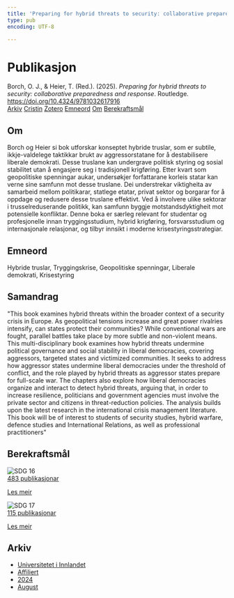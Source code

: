 ```yaml
---
title: 'Preparing for hybrid threats to security: collaborative preparedness and response'
type: pub
encoding: UTF-8

---
```

<h1>Publikasjon</h1>
<article id="csl-bib-container-VYAL6UKG" class="csl-bib-container">
  <div class="csl-bib-body"> <div class="csl-entry">Borch, O. J., &#38; Heier, T. (Red.). (2025). <i>Preparing for hybrid threats to security: collaborative preparedness and response</i>. Routledge. <a href="https://doi.org/10.4324/9781032617916">https://doi.org/10.4324/9781032617916</a></div> </div>
  <div class="csl-bib-buttons">
    <a href="#taxonomy-article-VYAL6UKG" alt="archive" class="csl-bib-button">Arkiv</a>
    <a href="https://app.cristin.no/results/show.jsf?id=2290611" alt="Cristin" class="csl-bib-button">Cristin</a>
    <a href="http://zotero.org/groups/5881554/items/VYAL6UKG" alt="Zotero" class="csl-bib-button">Zotero</a>
    <a href="#keywords-article-VYAL6UKG" alt="keywords" class="csl-bib-button">Emneord</a>
    <a href="#about-article-VYAL6UKG" alt="about_pub" class="csl-bib-button">Om</a>
    <a href="#sdg-article-VYAL6UKG" alt="sdg" class="csl-bib-button">Berekraftsmål</a>
  </div>
  <div id="csl-bib-meta-container-VYAL6UKG"></div>
</article>
<div id="csl-bib-meta-VYAL6UKG" class="csl-bib-meta">
  <article id="about-article-VYAL6UKG" class="about_pub-article">
    <h1>Om</h1>
    Borch og Heier si bok utforskar konseptet hybride truslar, som er subtile, ikkje-valdelege taktikkar brukt av aggressorstatane for å destabilisere liberale demokrati. Desse truslane kan undergrave politisk styring og sosial stabilitet utan å engasjere seg i tradisjonell krigføring. Etter kvart som geopolitiske spenningar aukar, undersøkjer forfattarane korleis statar kan verne sine samfunn mot desse truslane. Dei understrekar viktigheita av samarbeid mellom politikarar, statlege etatar, privat sektor og borgarar for å oppdage og redusere desse truslane effektivt. Ved å involvere ulike sektorar i trusselreduserande politikk, kan samfunn byggje motstandsdyktigheit mot potensielle konfliktar. Denne boka er særleg relevant for studentar og profesjonelle innan tryggingsstudium, hybrid krigføring, forsvarsstudium og internasjonale relasjonar, og tilbyr innsikt i moderne krisestyringsstrategiar.
  </article>
  <article id="keywords-article-VYAL6UKG" class="keywords-article">
    <h1>Emneord</h1>
    Hybride truslar, Tryggingskrise, Geopolitiske spenningar, Liberale demokrati, Krisestyring
  </article>
  <article id="abstract-article-VYAL6UKG" class="abstract-article">
    <h1>Samandrag</h1>
    "This book examines hybrid threats within the broader context of a security crisis in Europe. As geopolitical tensions increase and great power rivalries intensify, can states protect their communities? While conventional wars are fought, parallel battles take place by more subtle and non-violent means. This multi-disciplinary book examines how hybrid threats undermine political governance and social stability in liberal democracies, covering aggressors, targeted states and victimized communities. It seeks to address how aggressor states undermine liberal democracies under the threshold of conflict, and the role played by hybrid threats as aggressor states prepare for full-scale war. The chapters also explore how liberal democracies organize and interact to detect hybrid threats, arguing that, in order to increase resilience, politicians and government agencies must involve the private sector and citizens in threat-reduction policies. The analysis builds upon the latest research in the international crisis management literature. This book will be of interest to students of security studies, hybrid warfare, defence studies and International Relations, as well as professional practitioners"
  </article>
  <article id="sdg-article-VYAL6UKG" class="sdg-article">
    <h1>Berekraftsmål</h1>
    <div class="sdg-container"><div id="sdg16" class="sdg">
        <img src="{{< params subfolder >}}images/sdg/sdg16_nn.png" class="image" alt="SDG 16">
        <div class="sdg-overlay">
          <a href="{{< params subfolder >}}nn/archive/?sdg=16#archive" class="sdg-publication-count"><span>483</span> publikasjonar</a>
          <p><a href="https://fn.no/om-fn/fns-baerekraftsmaal/fred-rettferdighet-og-velfungerende-institusjoner?lang=nno-NO" class="sdg-read-more">Les meir</a></p>
        </div>
      </div> <div id="sdg17" class="sdg">
        <img src="{{< params subfolder >}}images/sdg/sdg17_nn.png" class="image" alt="SDG 17">
        <div class="sdg-overlay">
          <a href="{{< params subfolder >}}nn/archive/?sdg=17#archive" class="sdg-publication-count"><span>115</span> publikasjonar</a>
          <p><a href="https://fn.no/om-fn/fns-baerekraftsmaal/samarbeid-for-aa-naa-maalene?lang=nno-NO" class="sdg-read-more">Les meir</a></p>
        </div>
      </div></div>
  </article>
  <article id="taxonomy-article-VYAL6UKG" class="taxonomy-article">
    <h1>Arkiv</h1>
    <ul>
      <li><a href="{{< params subfolder >}}nn/archive/?key=3DCRN523">Universitetet i Innlandet</a></li>
      <li><a href="{{< params subfolder >}}nn/archive/?key=II9RDAME">Affiliert</a></li>
      <li><a href="{{< params subfolder >}}nn/archive/?key=SH3N39AL">2024</a></li>
      <li><a href="{{< params subfolder >}}nn/archive/?key=CJAX73E5">August</a></li>
    </ul>
  </article>
</div>
